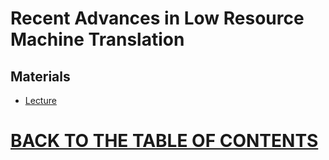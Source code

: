 # Recent Advances in Low Resource Machine Translation 

## Materials

* [Lecture](https://github.com/robertlakatos/natural-language-processing/blob/master/Recent%20Advances%20in%20Low%20Resource%20Machine%20Translation/MarcAurelio_Ranzato_Low_Resource_MT.pdf)

# [BACK TO THE TABLE OF CONTENTS](https://github.com/robertlakatos/natural-language-processing/blob/master/README.md)
